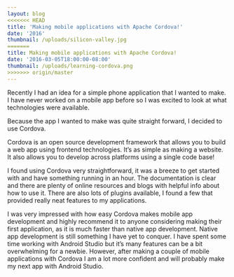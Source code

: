 ```yaml
---
layout: blog
<<<<<<< HEAD
title: 'Making mobile applications with Apache Cordova!'
date: '2016'
thumbnail: /uploads/silicon-valley.jpg
=======
title: Making mobile applications with Apache Cordova!
date: '2016-03-05T18:00:00-08:00'
thumbnail: /uploads/learning-cordova.png
>>>>>>> origin/master
---
```

Recently I had an idea for a simple phone application that I wanted to make. I have never worked on a mobile app before so I was excited to look at what technologies were available. 

Because the app I wanted to make was quite straight forward, I decided to use Cordova. 

Cordova is an open source development framework that allows you to build a web app using frontend technologies. It’s as simple as making a website. It also allows you to develop across platforms using a single code base! 

I found using Cordova very straightforward, it was a breeze to get started with and have something running in an hour. The documentation is clear and there are plenty of online resources and blogs with helpful info about how to use it. There are also lots of plugins available, I found a few that provided really neat features to my applications. 

I was very impressed with how easy Cordova makes mobile app development and highly recommend it to anyone considering making their first application, as it is much faster than native app development. Native app development is still something I have yet to conquer. I have spent some time working with Android Studio but it’s many features can be a bit overwhelming for a newbie. However, after making a couple of mobile applications with Cordova I am a lot more confident and will probably make my next app with Android Studio.
